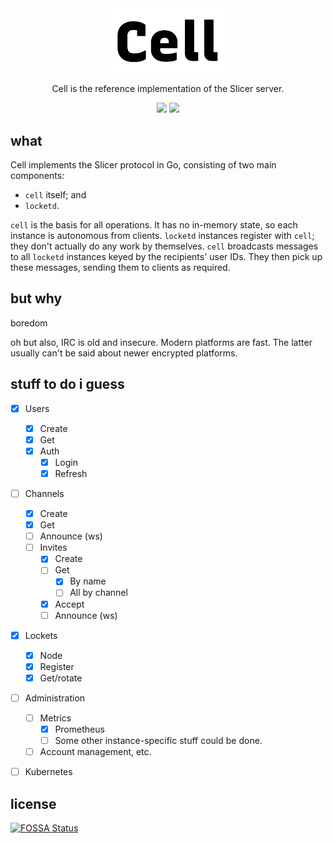 <div align="center">
  <img src="./docs/img/cell.png" width="200">
  <p>Cell is the reference implementation of the Slicer server.</p>
  <img src="https://goreportcard.com/badge/github.com/open-slicer/cell">
  <img src="https://github.com/open-slicer/cell/workflows/Go%20Build/badge.svg">
</div>

## what

Cell implements the Slicer protocol in Go, consisting of two main components:

- `cell` itself; and
- `locketd`.

`cell` is the basis for all operations. It has no in-memory state, so each instance is autonomous from clients. `locketd` instances register with `cell`; they don't actually do any work by themselves. `cell` broadcasts messages to all `locketd` instances keyed by the recipients' user IDs. They then pick up these messages, sending them to clients as required.

## but why

boredom

oh but also, IRC is old and insecure. Modern platforms are fast. The latter usually can't be said about newer encrypted platforms.

## stuff to do i guess

- [x] Users
  - [x] Create
  - [x] Get
  - [x] Auth
    - [x] Login
    - [x] Refresh
- [ ] Channels
  - [x] Create
  - [x] Get
  - [ ] Announce (ws)
  - [ ] Invites
    - [x] Create
    - [ ] Get
      - [x] By name
      - [ ] All by channel
    - [x] Accept
    - [ ] Announce (ws)
- [x] Lockets
  - [x] Node
  - [x] Register
  - [x] Get/rotate
- [ ] Administration
  - [ ] Metrics
    - [x] Prometheus
    - [ ] Some other instance-specific stuff could be done.
  - [ ] Account management, etc.
- [ ] Kubernetes


## license
[![FOSSA Status](https://app.fossa.com/api/projects/git%2Bgithub.com%2Fopen-slicer%2Fcell.svg?type=large)](https://app.fossa.com/projects/git%2Bgithub.com%2Fopen-slicer%2Fcell?ref=badge_large)
